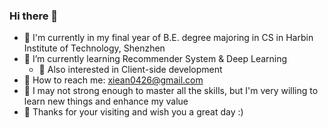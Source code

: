 ### Hi there 👋

- 📖 I'm currently in my final year of B.E. degree majoring in CS in Harbin Institute of Technology, Shenzhen
- 🤔 I’m currently learning Recommender System & Deep Learning
  - 🤩 Also interested in Client-side development
- 📮 How to reach me: xiean0426@gmail.com
- 🤯 I may not strong enough to master all the skills, but I'm very willing to learn new things and enhance my value
- 🎉 Thanks for your visiting and wish you a great day :)
